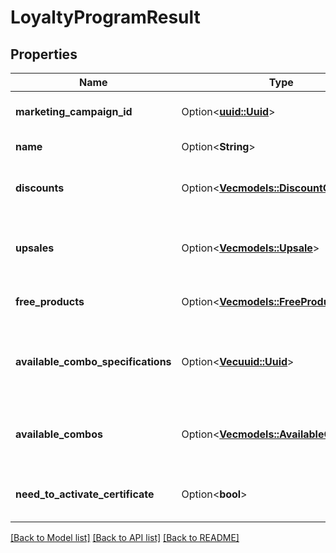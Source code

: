 # LoyaltyProgramResult

## Properties

Name | Type | Description | Notes
------------ | ------------- | ------------- | -------------
**marketing_campaign_id** | Option<[**uuid::Uuid**](uuid::Uuid.md)> | Program marketing campaign id. | [optional]
**name** | Option<**String**> | Program name. | [optional]
**discounts** | Option<[**Vec<models::DiscountOperation>**](DiscountOperation.md)> | Discount operations applied to order items. | [optional]
**upsales** | Option<[**Vec<models::Upsale>**](Upsale.md)> | Suggested items to add or advices for customer. | [optional]
**free_products** | Option<[**Vec<models::FreeProductsGroup>**](FreeProductsGroup.md)> | Program free products. | [optional]
**available_combo_specifications** | Option<[**Vec<uuid::Uuid>**](uuid::Uuid.md)> | Ids of combo specification available in current order. | [optional]
**available_combos** | Option<[**Vec<models::AvailableCombo>**](AvailableCombo.md)> | Partially added combos, available for assembly. | [optional]
**need_to_activate_certificate** | Option<**bool**> | Certificate number is required for activation. | [optional]

[[Back to Model list]](../README.md#documentation-for-models) [[Back to API list]](../README.md#documentation-for-api-endpoints) [[Back to README]](../README.md)


